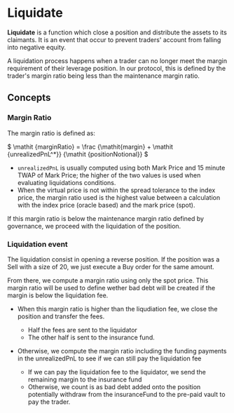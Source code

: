# Liquidate

**Liquidate** is a function which close a position and distribute the assets to its claimants. It is an event that occur to prevent traders' account from falling into negative equity.

A liquidation process happens when a trader can no longer meet the margin requirement of their leverage position. In our protocol, this is defined by the trader's margin ratio being less than the maintenance margin ratio.


## Concepts

### Margin Ratio

The margin ratio is defined as:

$
\mathit {marginRatio} = \frac {\mathit{margin} + \mathit {unrealizedPnL^*}} {\mathit {positionNotional}}
$

- `unrealizedPnL` is usually computed using both Mark Price and 15 minute TWAP of Mark Price; the higher of the two values is used when evaluating liquidations conditions.
- When the virtual price is not within the spread tolerance to the index price, the margin ratio used is the highest value between a calculation with the index price (oracle based) and the mark price (spot).


If this margin ratio is below the maintenance margin ratio defined by governance, we proceed with the liquidation of the position.

### Liquidation event

The liquidation consist in opening a reverse position. If the position was a Sell with a size of 20, we just execute a Buy order for the same amount.

From there, we compute a margin ratio using only the spot price. This margin ratio will be used to define wether bad debt will be created if the margin is below the liquidation fee.

- When this margin ratio is higher than the liqudiation fee, we close the position and transfer the fees.
    - Half the fees are sent to the liquidator
    - The other half is sent to the insurance fund.

- Otherwise, we compute the margin ratio including the funding payments in the unrealizedPnL to see if we can still pay the liquidation fee
    - If we can pay the liquidation fee to the liquidator, we send the remaining margin to the insurance fund
    - Otherwise, we count is as bad debt added onto the position potentially withdraw from the insuranceFund to the pre-paid vault to pay the trader.
